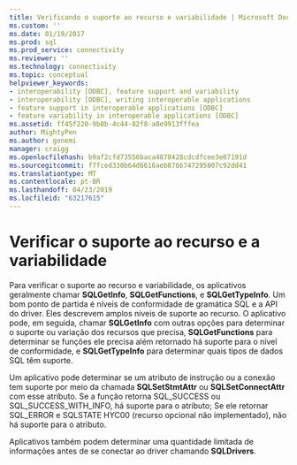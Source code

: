 ```yaml
---
title: Verificando o suporte ao recurso e variabilidade | Microsoft Docs
ms.custom: ''
ms.date: 01/19/2017
ms.prod: sql
ms.prod_service: connectivity
ms.reviewer: ''
ms.technology: connectivity
ms.topic: conceptual
helpviewer_keywords:
- interoperability [ODBC], feature support and variability
- interoperability [ODBC], writing interoperable applications
- feature support in interoperable applications [ODBC]
- feature variability in interoperable applications [ODBC]
ms.assetid: ff45f220-9b8b-4c44-82f8-a8e9913fffea
author: MightyPen
ms.author: genemi
manager: craigg
ms.openlocfilehash: b9af2cfd73556baca4870428cdcdfcee3e07191d
ms.sourcegitcommit: f7fced330b64d6616aeb8766747295807c92dd41
ms.translationtype: MT
ms.contentlocale: pt-BR
ms.lasthandoff: 04/23/2019
ms.locfileid: "63217615"
---
```

# <a name="checking-feature-support-and-variability"></a>Verificar o suporte ao recurso e a variabilidade
Para verificar o suporte ao recurso e variabilidade, os aplicativos geralmente chamar **SQLGetInfo**, **SQLGetFunctions**, e **SQLGetTypeInfo**. Um bom ponto de partida é níveis de conformidade de gramática SQL e a API do driver. Eles descrevem amplos níveis de suporte ao recurso. O aplicativo pode, em seguida, chamar **SQLGetInfo** com outras opções para determinar o suporte ou variação dos recursos que precisa, **SQLGetFunctions** para determinar se funções ele precisa além retornado há suporte para o nível de conformidade, e **SQLGetTypeInfo** para determinar quais tipos de dados SQL têm suporte.  
  
 Um aplicativo pode determinar se um atributo de instrução ou a conexão tem suporte por meio da chamada **SQLSetStmtAttr** ou **SQLSetConnectAttr** com esse atributo. Se a função retorna SQL_SUCCESS ou SQL_SUCCESS_WITH_INFO, há suporte para o atributo; Se ele retornar SQL_ERROR e SQLSTATE HYC00 (recurso opcional não implementado), não há suporte para o atributo.  
  
 Aplicativos também podem determinar uma quantidade limitada de informações antes de se conectar ao driver chamando **SQLDrivers**.
